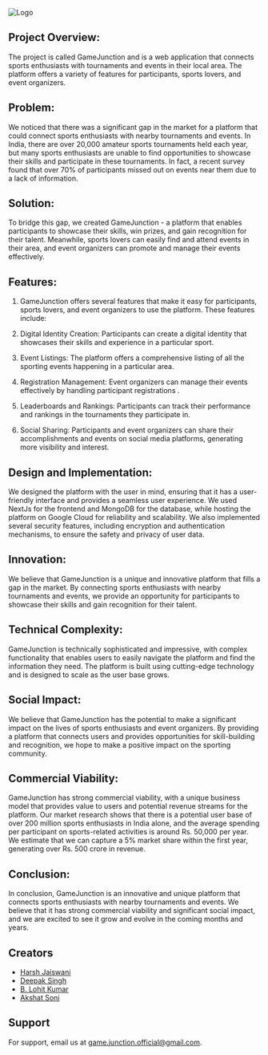 ![Logo](https://gamejunction.vercel.app/assets/logo_name.png)

## Project Overview:

The project is called GameJunction and is a web application that connects sports enthusiasts with tournaments and events in their local area. The platform offers a variety of features for participants, sports lovers, and event organizers.

## Problem:

We noticed that there was a significant gap in the market for a platform that could connect sports enthusiasts with nearby tournaments and events. In India, there are over 20,000 amateur sports tournaments held each year, but many sports enthusiasts are unable to find opportunities to showcase their skills and participate in these tournaments. In fact, a recent survey found that over 70% of participants missed out on events near them due to a lack of information.

## Solution:

To bridge this gap, we created GameJunction - a platform that enables participants to showcase their skills, win prizes, and gain recognition for their talent. Meanwhile, sports lovers can easily find and attend events in their area, and event organizers can promote and manage their events effectively.

## Features:

1. GameJunction offers several features that make it easy for participants, sports lovers, and event organizers to use the platform. These features include:

2. Digital Identity Creation: Participants can create a digital identity that showcases their skills and experience in a particular sport.

3. Event Listings: The platform offers a comprehensive listing of all the sporting events happening in a particular area.

4. Registration Management: Event organizers can manage their events effectively by handling participant registrations .

5. Leaderboards and Rankings: Participants can track their performance and rankings in the tournaments they participate in.

6. Social Sharing: Participants and event organizers can share their accomplishments and events on social media platforms, generating more visibility and interest.

## Design and Implementation:

We designed the platform with the user in mind, ensuring that it has a user-friendly interface and provides a seamless user experience. We used NextJs for the frontend and MongoDB for the database, while hosting the platform on Google Cloud for reliability and scalability. We also implemented several security features, including encryption and authentication mechanisms, to ensure the safety and privacy of user data.

## Innovation:

We believe that GameJunction is a unique and innovative platform that fills a gap in the market. By connecting sports enthusiasts with nearby tournaments and events, we provide an opportunity for participants to showcase their skills and gain recognition for their talent.

## Technical Complexity:

GameJunction is technically sophisticated and impressive, with complex functionality that enables users to easily navigate the platform and find the information they need. The platform is built using cutting-edge technology and is designed to scale as the user base grows.

## Social Impact:

We believe that GameJunction has the potential to make a significant impact on the lives of sports enthusiasts and event organizers. By providing a platform that connects users and provides opportunities for skill-building and recognition, we hope to make a positive impact on the sporting community.

## Commercial Viability:

GameJunction has strong commercial viability, with a unique business model that provides value to users and potential revenue streams for the platform. Our market research shows that there is a potential user base of over 200 million sports enthusiasts in India alone, and the average spending per participant on sports-related activities is around Rs. 50,000 per year. We estimate that we can capture a 5% market share within the first year, generating over Rs. 500 crore in revenue.

## Conclusion:

In conclusion, GameJunction is an innovative and unique platform that connects sports enthusiasts with nearby tournaments and events. We believe that it has strong commercial viability and significant social impact, and we are excited to see it grow and evolve in the coming months and years.

## Creators

- [Harsh Jaiswani](https://github.com/HarshJaiswani/)
- [Deepak Singh](https://github.com/deepaksingh0503/)
- [B. Lohit Kumar](https://github.com/Lohitkumarr)
- [Akshat Soni](https://github.com/AkshatSoni1)

## Support

For support, email us at game.junction.official@gmail.com.
